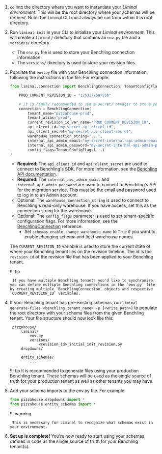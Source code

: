 
1. `cd` into the directory where you want to instantiate your *Liminal environment*. This will be the root directory where your schemas will be defined. Note: the Liminal CLI must always be run from within this root directory.

2. Run `liminal init` in your CLI to initialize your *Liminal environment*. This will create a `liminal/` directory that contains an `env.py` file and a `versions/` directory.

    * The `env.py` file is used to store your Benchling connection information.
    * The `versions/` directory is used to store your revision files.

3. Populate the `env.py` file with your Benchling connection information, following the instructions in the file. For example:

    ```python
    from liminal.connection import BenchlingConnection, TenantConfigFlags

        PROD_CURRENT_REVISION_ID = "12b31776a755b"

        # It is highly recommended to use a secrets manager to store your credentials.
        connection = BenchlingConnection(
            tenant_name="pizzahouse-prod",
            tenant_alias="prod",
            current_revision_id_var_name="PROD_CURRENT_REVISION_ID",
            api_client_id="my-secret-api-client-id",
            api_client_secret="my-secret-api-client-secret",
            warehouse_connection_string="...",
            internal_api_admin_email="my-secret-internal-api-admin-email",
            internal_api_admin_password="my-secret-internal-api-admin-password",
            config_flags=TenantConfigFlags(...)
    )
    ```

    * **Required**: The `api_client_id` and `api_client_secret` are used to connect to Benchling's SDK. For more information, see the [Benchling API documentation](https://docs.benchling.com/docs/getting-started-benchling-apps#calling-the-api-as-an-app).
    * **Required**: The `internal_api_admin_email` and `internal_api_admin_password` are used to connect to Benchling's API for the migration service. This must be the email and password used to log in to an Admin account.
    * Optional: The `warehouse_connection_string` is used to connect to Benchling's read-only warehouse. If you have access, set this as the connection string for the warehouse.
    * Optional: The `config_flags` parameter is used to set tenant-specific configuration flags. For more information, see the [BenchlingConnection](../reference/benchling-connection.md) reference.
        * Set `schemas_enable_change_warehouse_name` to `True` if you want to enable changing schema and field warehouse names.

    The `CURRENT_REVISION_ID` variable is used to store the current state of where your Benchling tenant lies on the revision timeline. The id is the `revision_id` of the revision file that has been applied to your Benchling tenant.

    !!! tip

        If you have multiple Benchling tenants you'd like to synchronize, you can define multiple Benchling connections in the `env.py` file by creating multiple `BenchlingConnection` objects and respective `CURRENT_REVISION_ID` variables.

4. If your Benchling tenant has pre-existing schemas, run `liminal generate-files <benchling_tenant_name> -p [<write_path>]` to populate the root directory with your schema files from the given Benchling tenant. Your file structure should now look like this:

        pizzahouse/
            liminal/
                env.py
                versions/
                    <revision_id>_initial_init_revision.py
            dropdowns/
                ...
            entity_schemas/
                ...

    !!! tip
        It is recommended to generate files using your production Benchling tenant. These schemas will be used as the single source of truth for your production tenant as well as other tenants you may have.

5. Add your schema imports to the env.py file. For example:

    ```python
    from pizzahouse.dropdowns import *
    from pizzahouse.entity_schemas import *
    ```

    !!! warning

        This is necessary for Liminal to recognize what schemas exist in your environment.

6. **Set up is complete!** You're now ready to start using your schemas defined in code as the single source of truth for your Benchling tenant(s).
